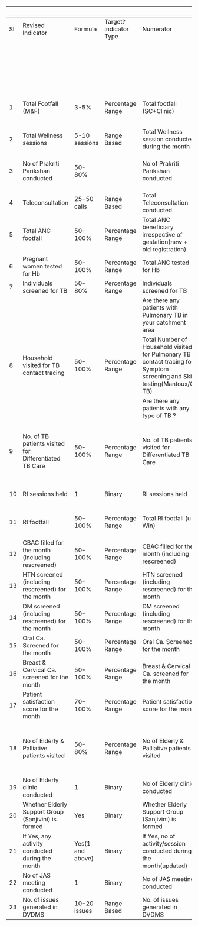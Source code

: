 |    |                                                       |                  |                       |                                                                                                                          |                                                                    |                                                                            |       | 14500                    | 15000                       | 1500                           | 1000                           |                 |                       |
| -- | ----------------------------------------------------- | ---------------- | --------------------- | ------------------------------------------------------------------------------------------------------------------------ | ------------------------------------------------------------------ | -------------------------------------------------------------------------- | ----- | ------------------------ | --------------------------- | ------------------------------ | ------------------------------ | --------------- | --------------------- |
| Sl | Revised Indicator                                     | Formula          | Target?indicator Type | Numerator                                                                                                                | Denominator                                                        | Conditions to be applied                                                   | A-HWC | Ayush MO                 |                             | HW                             | ASHA                           |                 |                       |
|    |                                                       |                  |                       |                                                                                                                          |                                                                    |                                                                            |       | With TB patient+Pregnant | Without TB patient+Pregnant | % of overall SC amount of 1500 | % of overall SC amount of 1000 |                 |                       |
| 1  | Total Footfall (M\&F)                                 | 3-5%             | Percentage Range      | Total footfall (SC+Clinic)                                                                                               | Total population of the catchment area                             |                                                                            | Y     | 1000                     | 1000                        |                                |                                |                 |                       |
| 2  | Total Wellness sessions                               | 5-10 sessions    | Range Based           | Total Wellness session conducted during the month                                                                        | 10                                                                 |                                                                            | Y     | 500                      | 500                         |                                |                                |                 |                       |
| 3  | No of Prakriti Parikshan conducted                    | 50-80%           |                       | No of Prakriti Parikshan conducted                                                                                       | Total 18+ population in the catchment area/12                      |                                                                            | Y     | 1000                     | 1000                        |                                |                                |                 |                       |
| 4  | Teleconsultation                                      | 25-50 calls      | Range Based           | Total Teleconsultation conducted                                                                                         | 25                                                                 |                                                                            | 2000  | 2500                     | 2000                        |                                |                                |                 |                       |
| 5  | Total ANC footfall                                    | 50-100%          | Percentage Range      | Total ANC beneficiary irrespective of gestation(new + old registration)                                                  | Total ANC due as per ANC due list                                  | If denominator is '0' the indicator may be NA                              | 500   | 0                        | 0                           |                                |                                |                 |                       |
| 6  | Pregnant women tested for Hb                          | 50-100%          | Percentage Range      | Total ANC tested for Hb                                                                                                  | Total ANC footfall (Old + New Case)                                | If denominator is '0' the indicator may be NA                              | 500   | 0                        | 0                           |                                |                                |                 |                       |
| 7  | Individuals screened for TB                           | 50-80%           | Percentage Range      | Individuals screened for TB                                                                                              | Total footfall for the month                                       | Same as Sl.1 Numerator                                                     | 500   | 1000                     | 1000                        |                                |                                |                 |                       |
|    |                                                       |                  |                       | Are there any patients with Pulmonary TB in your catchment area                                                          | Yes/No                                                             | If Yes, then show below indicator                                          |       |                          |                             |                                |                                |                 |                       |
| 8  | Household visited for TB contact tracing              | 50-100%          | Percentage Range      | Total Number of Household visited for Pulmonary TB contact tracing for Symptom screening and Skin testing(Mantoux/Cy TB) | Total No of Pulmonary TB patients under treatment                  | If there are no Pulmonary TB patients, then the indicator may be NA        | 500   | 0                        | 0                           |                                |                                |                 |                       |
|    |                                                       |                  |                       | Are there any patients with any type of TB ?                                                                             |                                                                    |                                                                            |       |                          |                             |                                |                                |                 |                       |
| 9  | No. of TB patients visited for Differentiated TB Care | 50-100%          | Percentage Range      | No. of TB patients visited for Differentiated TB Care                                                                    | Total TB patients under Treatment (Pulmonday + Extra Pulmonary TB) | If there are no TB patients(Pulm+extra Pulm), then the indicator may be NA | 500   | 0                        | 0                           |                                |                                |                 |                       |
| 10 | RI sessions held                                      | 1                | Binary                | RI sessions held                                                                                                         | No of RI session planned                                           |                                                                            | 500   | 500                      | 500                         |                                |                                |                 |                       |
| 11 | RI footfall                                           | 50-100%          | Percentage Range      | Total RI footfall (u-Win)                                                                                                | Total beneficiary reported in u-Win                                |                                                                            | 500   | 500                      | 500                         |                                |                                | Subcenter/Ayush |                       |
| 12 | CBAC filled for the month (including rescreened)      | 50-100%          | Percentage Range      | CBAC filled for the month (including rescreened)                                                                         | Total 30+ population/12                                            |                                                                            | Y     | 500                      | 500                         |                                |                                | HWO/AYUSH MO    | HW , Asha             |
| 13 | HTN screened (including rescreened) for the month     | 50-100%          | Percentage Range      | HTN screened (including rescreened) for the month                                                                        | Total 30+ population/12                                            |                                                                            | Y     | 500                      | 1000                        |                                |                                | PHC             |                       |
| 14 | DM screened (including rescreened) for the month      | 50-100%          | Percentage Range      | DM screened (including rescreened) for the month                                                                         | Total 30+ population/12                                            |                                                                            | Y     | 500                      | 1000                        |                                |                                | Name of MO      | Colocated SC HW, ASHA |
| 15 | Oral Ca. Screened for the month                       | 50-100%          | Percentage Range      | Oral Ca. Screened for the month                                                                                          | Total 30+ population/60                                            |                                                                            | Y     | 500                      | 500                         |                                |                                | UPHC            |                       |
| 16 | Breast & Cervical Ca. screened for the month          | 50-100%          | Percentage Range      | Breast & Cervical Ca. screened for the month                                                                             | Total Female 30+ population/60                                     |                                                                            | Y     | 500                      | 500                         |                                |                                | ngailo          |                       |
| 17 | Patient satisfaction score for the month              | 70-100%          | Percentage Range      | Patient satisfaction score for the month                                                                                 | 5                                                                  |                                                                            | Y     | 500                      | 500                         |                                |                                | Urban           |                       |
| 18 | No of Elderly & Palliative patients visited           | 50-80%           | Percentage Range      | No of Elderly & Palliative patients visited                                                                              | Total bed-ridden patients identified who require home based care   |                                                                            | Y     | 500                      | 500                         |                                |                                | Ngailo          |                       |
| 19 | No of Elderly clinic conducted                        | 1                | Binary                | No of Elderly clinic conducted                                                                                           | 1                                                                  |                                                                            | Y     | 500                      | 500                         |                                |                                |                 |                       |
| 20 | Whether Elderly Support Group (Sanjivini) is formed   | Yes              | Binary                | Whether Elderly Support Group (Sanjivini) is formed                                                                      | Yes/No                                                             |                                                                            |       | 1000                     | 1000                        |                                |                                |                 |                       |
| 21 | If Yes, any activity conducted during the month       | Yes(1 and above) | Binary                | If Yes, no of activity/session conducted during the month(updated)                                                       |                                                                    |                                                                            |       | 500                      | 500                         |                                |                                |                 |                       |
| 22 | No of JAS meeting conducted                           | 1                | Binary                | No of JAS meeting conducted                                                                                              | 1                                                                  |                                                                            | Y     | 1000                     | 1000                        |                                |                                |                 |                       |
| 23 | No. of issues generated in DVDMS                      | 10-20 issues     | Range Based           | No. of issues generated in DVDMS                                                                                         | 20                                                                 |                                                                            | Y     | 1000                     | 1000                        |                                |                                |                 |                       |
